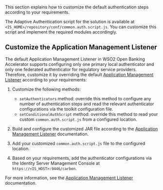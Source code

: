 This section explains how to customize the default authentication steps according to your requirements. 

The Adaptive Authentication script for the solution is available at `<IS_HOME>/repository/conf/common.auth.script.js`. 
You can customize this script and implement the required modules accordingly.

## Customize the Application Management Listener

The default Application Management Listener in WSO2 Open Banking Accelerator supports configuring only one primary local 
authenticator and only one federated authenticator for regulatory service providers. Therefore, customize it by 
overriding the default [Application Management Listener](application-management-listener.md)
according to your requirements:

1. Customize the following methods:

    - `setAuthenticators` method: override this method to configure any number of authentication steps and read the relevant 
       authenticator configurations via the toolkit configuration file.
    - `setConditionalAuthScript` method: override this method to read your custom `common.auth.script.js` from a configured 
       location.

2. Build and configure the customized JAR file according to the 
[Application Management Listener](application-management-listener.md#configuring-a-custom-application-management-listener)
documentation.

3. Add your customized `common.auth.script.js` file to the configured location.

4. Based on your requirements, add the authenticator configurations via the Identity Server Management Console at
`https://<IS_HOST>:9446/carbon`.

For more information, see the [Application Management Listener](application-management-listener.md) documentation. 


